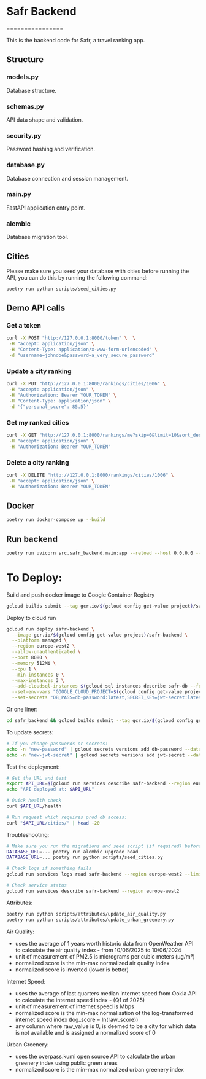 # Safr Backend

================

This is the backend code for Safr, a travel ranking app.

## Structure

### models.py

Database structure.

### schemas.py

API data shape and validation.

### security.py

Password hashing and verification.

### database.py

Database connection and session management.

### main.py

FastAPI application entry point.

### alembic

Database migration tool.

## Cities

Please make sure you seed your database with cities before running the API, you can do this by running the following command:

```bash
poetry run python scripts/seed_cities.py
```

## Demo API calls

### Get a token

```bash
curl -X POST "http://127.0.0.1:8000/token" \  \
 -H "accept: application/json" \
 -H "Content-Type: application/x-www-form-urlencoded" \
 -d "username=johndoe&password=a_very_secure_password"
```

### Update a city ranking

```bash
curl -X PUT "http://127.0.0.1:8000/rankings/cities/1006" \
 -H "accept: application/json" \
 -H "Authorization: Bearer YOUR_TOKEN" \
 -H "Content-Type: application/json" \
 -d '{"personal_score": 85.5}'
```

### Get my ranked cities

```bash
curl -X GET "http://127.0.0.1:8000/rankings/me?skip=0&limit=10&sort_desc=true" \
 -H "accept: application/json" \
 -H "Authorization: Bearer YOUR_TOKEN"
```

### Delete a city ranking

```bash
curl -X DELETE "http://127.0.0.1:8000/rankings/cities/1006" \
 -H "accept: application/json" \
 -H "Authorization: Bearer YOUR_TOKEN"
```

## Docker

```bash
poetry run docker-compose up --build
```

## Run backend

```bash
poetry run uvicorn src.safr_backend.main:app --reload --host 0.0.0.0 --port 8000
```

# To Deploy:

Build and push docker image to Google Container Registry

```bash
gcloud builds submit --tag gcr.io/$(gcloud config get-value project)/safr-backend
```

Deploy to cloud run

```bash
gcloud run deploy safr-backend \
  --image gcr.io/$(gcloud config get-value project)/safr-backend \
  --platform managed \
  --region europe-west2 \
  --allow-unauthenticated \
  --port 8080 \
  --memory 512Mi \
  --cpu 1 \
  --min-instances 0 \
  --max-instances 3 \
  --add-cloudsql-instances $(gcloud sql instances describe safr-db --format="value(connectionName)") \
  --set-env-vars "GOOGLE_CLOUD_PROJECT=$(gcloud config get-value project),DB_USER=postgres,DB_NAME=safr,CLOUD_SQL_CONNECTION_NAME=$(gcloud sql instances describe safr-db --format='value(connectionName)'),ALGORITHM=HS256,ACCESS_TOKEN_EXPIRE_MINUTES=30" \
  --set-secrets "DB_PASS=db-password:latest,SECRET_KEY=jwt-secret:latest"
```

Or one liner:

```bash
cd safr_backend && gcloud builds submit --tag gcr.io/$(gcloud config get-value project)/safr-backend && gcloud run deploy safr-backend --image gcr.io/$(gcloud config get-value project)/safr-backend --region europe-west2
```

To update secrets:

```bash
# If you change passwords or secrets:
echo -n "new-password" | gcloud secrets versions add db-password --data-file=-
echo -n "new-jwt-secret" | gcloud secrets versions add jwt-secret --data-file=-
```

Test the deployment:

```bash
# Get the URL and test
export API_URL=$(gcloud run services describe safr-backend --region europe-west2 --format "value(status.url)")
echo "API deployed at: $API_URL"

# Quick health check
curl $API_URL/health

# Run request which requires prod db access:
curl "$API_URL/cities/" | head -20
```

Troubleshooting:

```bash
# Make sure you run the migrations and seed script (if required) before deploying:
DATABASE_URL=... poetry run alembic upgrade head
DATABASE_URL=... poetry run python scripts/seed_cities.py

# Check logs if something fails
gcloud run services logs read safr-backend --region europe-west2 --limit 50

# Check service status
gcloud run services describe safr-backend --region europe-west2
```

Attributes:

```bash
poetry run python scripts/attributes/update_air_quality.py
poetry run python scripts/attributes/update_urban_greenery.py
```

Air Quality:

- uses the average of 1 years worth historic data from OpenWeather API to calculate the air quality index - from 10/06/2025 to 10/06/2024
- unit of measurement of PM2.5 is micrograms per cubic meters (µg/m³)
- normalized score is the min-max normalized air quality index
- normalized score is inverted (lower is better)

Internet Speed:

- uses the average of last quarters median internet speed from Ookla API to calculate the internet speed index - (Q1 of 2025)
- unit of measurement of internet speed is Mbps
- normalized score is the min-max normalisation of the log-transformed internet speed index (log_score = ln(raw_score))
- any column where raw_value is 0, is deemed to be a city for which data is not available and is assigned a normalized score of 0

Urban Greenery:

- uses the overpass.kumi open source API to calculate the urban greenery index using public green areas
- normalized score is the min-max normalized urban greenery index
